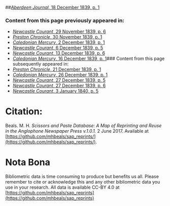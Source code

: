 ##[*Aberdeen Journal*, 18 December 1839, p. 1](https://mhbeals.github.io/sap_html/Aberdeen-Journal/Aberdeen-Journal-18-December-1839-p-1)

### Content from this page previously appeared in:
+ [*Newcastle Courant*, 29 November 1839, p. 6](https://mhbeals.github.io/sap_html/Newcastle-Courant/Newcastle-Courant-29-November-1839-p-6)
+ [*Preston Chronicle*, 30 November 1839, p. 1](https://mhbeals.github.io/sap_html/Preston-Chronicle/Preston-Chronicle-30-November-1839-p-1)
+ [*Caledonian Mercury*, 2 December 1839, p. 1](https://mhbeals.github.io/sap_html/Caledonian-Mercury/Caledonian-Mercury-2-December-1839-p-1)
+ [*Newcastle Courant*, 6 December 1839, p. 5](https://mhbeals.github.io/sap_html/Newcastle-Courant/Newcastle-Courant-6-December-1839-p-5)
+ [*Newcastle Courant*, 13 December 1839, p. 6](https://mhbeals.github.io/sap_html/Newcastle-Courant/Newcastle-Courant-13-December-1839-p-6)
+ [*Caledonian Mercury*, 16 December 1839, p. 1](https://mhbeals.github.io/sap_html/Caledonian-Mercury/Caledonian-Mercury-16-December-1839-p-1)### Content from this page subsequently appeared in:
+ [*Preston Chronicle*, 21 December 1839, p. 1](https://mhbeals.github.io/sap_html/Preston-Chronicle/Preston-Chronicle-21-December-1839-p-1)
+ [*Caledonian Mercury*, 26 December 1839, p. 1](https://mhbeals.github.io/sap_html/Caledonian-Mercury/Caledonian-Mercury-26-December-1839-p-1)
+ [*Newcastle Courant*, 27 December 1839, p. 5](https://mhbeals.github.io/sap_html/Newcastle-Courant/Newcastle-Courant-27-December-1839-p-5)
+ [*Newcastle Courant*, 27 December 1839, p. 6](https://mhbeals.github.io/sap_html/Newcastle-Courant/Newcastle-Courant-27-December-1839-p-6)
+ [*Newcastle Courant*, 3 January 1840, p. 5](https://mhbeals.github.io/sap_html/Newcastle-Courant/Newcastle-Courant-3-January-1840-p-5)
                    
# Citation: 

Beals. M. H. *Scissors and Paste Database: A Map of Reprinting and Reuse in the Anglophone Newspaper Press v.1.0.1.* 2 June 2017. Available at [https://github.com/mhbeals/sap_reprints/](https://github.com/mhbeals/sap_reprints/). 
                    
# Nota Bona

Bibliometric data is time consuming to produce but benefits us all. Please remember to cite or acknowledge this and any other bibliometric data you use in your research. All data is available CC-BY 4.0 at [https://github.com/mhbeals/sap_reprints](https://github.com/mhbeals/sap_reprints)